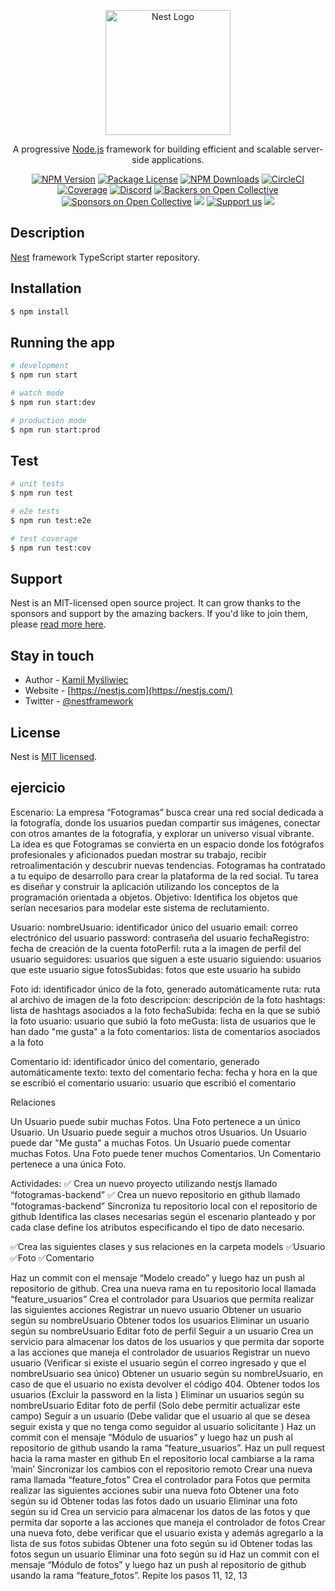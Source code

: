 <p align="center">
  <a href="http://nestjs.com/" target="blank"><img src="https://nestjs.com/img/logo-small.svg" width="200" alt="Nest Logo" /></a>
</p>

[circleci-image]: https://img.shields.io/circleci/build/github/nestjs/nest/master?token=abc123def456
[circleci-url]: https://circleci.com/gh/nestjs/nest

  <p align="center">A progressive <a href="http://nodejs.org" target="_blank">Node.js</a> framework for building efficient and scalable server-side applications.</p>
    <p align="center">
<a href="https://www.npmjs.com/~nestjscore" target="_blank"><img src="https://img.shields.io/npm/v/@nestjs/core.svg" alt="NPM Version" /></a>
<a href="https://www.npmjs.com/~nestjscore" target="_blank"><img src="https://img.shields.io/npm/l/@nestjs/core.svg" alt="Package License" /></a>
<a href="https://www.npmjs.com/~nestjscore" target="_blank"><img src="https://img.shields.io/npm/dm/@nestjs/common.svg" alt="NPM Downloads" /></a>
<a href="https://circleci.com/gh/nestjs/nest" target="_blank"><img src="https://img.shields.io/circleci/build/github/nestjs/nest/master" alt="CircleCI" /></a>
<a href="https://coveralls.io/github/nestjs/nest?branch=master" target="_blank"><img src="https://coveralls.io/repos/github/nestjs/nest/badge.svg?branch=master#9" alt="Coverage" /></a>
<a href="https://discord.gg/G7Qnnhy" target="_blank"><img src="https://img.shields.io/badge/discord-online-brightgreen.svg" alt="Discord"/></a>
<a href="https://opencollective.com/nest#backer" target="_blank"><img src="https://opencollective.com/nest/backers/badge.svg" alt="Backers on Open Collective" /></a>
<a href="https://opencollective.com/nest#sponsor" target="_blank"><img src="https://opencollective.com/nest/sponsors/badge.svg" alt="Sponsors on Open Collective" /></a>
  <a href="https://paypal.me/kamilmysliwiec" target="_blank"><img src="https://img.shields.io/badge/Donate-PayPal-ff3f59.svg"/></a>
    <a href="https://opencollective.com/nest#sponsor"  target="_blank"><img src="https://img.shields.io/badge/Support%20us-Open%20Collective-41B883.svg" alt="Support us"></a>
  <a href="https://twitter.com/nestframework" target="_blank"><img src="https://img.shields.io/twitter/follow/nestframework.svg?style=social&label=Follow"></a>
</p>
  <!--[![Backers on Open Collective](https://opencollective.com/nest/backers/badge.svg)](https://opencollective.com/nest#backer)
  [![Sponsors on Open Collective](https://opencollective.com/nest/sponsors/badge.svg)](https://opencollective.com/nest#sponsor)-->

## Description

[Nest](https://github.com/nestjs/nest) framework TypeScript starter repository.

## Installation

```bash
$ npm install
```

## Running the app

```bash
# development
$ npm run start

# watch mode
$ npm run start:dev

# production mode
$ npm run start:prod
```

## Test

```bash
# unit tests
$ npm run test

# e2e tests
$ npm run test:e2e

# test coverage
$ npm run test:cov
```

## Support

Nest is an MIT-licensed open source project. It can grow thanks to the sponsors and support by the amazing backers. If you'd like to join them, please [read more here](https://docs.nestjs.com/support).

## Stay in touch

- Author - [Kamil Myśliwiec](https://kamilmysliwiec.com)
- Website - [https://nestjs.com](https://nestjs.com/)
- Twitter - [@nestframework](https://twitter.com/nestframework)

## License

Nest is [MIT licensed](LICENSE).


## ejercicio


Escenario:
La empresa “Fotogramas” busca crear una red social dedicada a la fotografía, donde los usuarios puedan compartir sus imágenes, conectar con otros amantes de la fotografía, y explorar un universo visual vibrante. La idea es que Fotogramas se convierta en un espacio donde los fotógrafos profesionales y aficionados puedan mostrar su trabajo, recibir retroalimentación y descubrir nuevas tendencias.
Fotogramas ha contratado a tu equipo de desarrollo para crear la plataforma de la red social. Tu tarea es diseñar y construir la aplicación utilizando los conceptos de la programación orientada a objetos.
Objetivo:
Identifica los objetos que serían necesarios para modelar este sistema de reclutamiento.

Usuario:
nombreUsuario: identificador único del usuario
email: correo electrónico del usuario
password: contraseña del usuario
fechaRegistro: fecha de creación de la cuenta
fotoPerfil: ruta a la imagen de perfil del usuario
seguidores:  usuarios que siguen a este usuario
siguiendo:  usuarios que este usuario sigue
fotosSubidas:  fotos que este usuario ha subido


Foto
id: identificador único de la foto, generado automáticamente
ruta: ruta al archivo de imagen de la foto
descripcion: descripción de la foto
hashtags: lista de hashtags asociados a la foto
fechaSubida: fecha en la que se subió la foto
usuario: usuario que subió la foto
meGusta: lista de usuarios que le han dado "me gusta" a la foto
comentarios: lista de comentarios asociados a la foto

Comentario
id: identificador único del comentario, generado automáticamente
texto: texto del comentario
fecha: fecha y hora en la que se escribió el comentario
usuario: usuario que escribió el comentario


Relaciones

Un Usuario puede subir muchas Fotos.
Una Foto pertenece a un único Usuario.
Un Usuario puede seguir a muchos otros Usuarios.
Un Usuario puede dar "Me gusta" a muchas Fotos.
Un Usuario puede comentar muchas Fotos.
Una Foto puede tener muchos Comentarios.
Un Comentario pertenece a una única Foto.



Actividades:
✅ Crea un nuevo proyecto utilizando nestjs llamado “fotogramas-backend”
✅ Crea un nuevo repositorio en github llamado “fotogramas-backend”
Sincroniza tu repositorio local con el repositorio de github
Identifica las clases necesarias según el escenario planteado y por cada clase define los atributos especificando el tipo de dato necesario.

✅Crea las siguientes clases y sus relaciones en la carpeta models
✅Usuario
✅Foto
✅Comentario

Haz un commit con el mensaje “Modelo creado” y luego haz un push al repositorio de github.
Crea una nueva rama en tu repositorio local llamada “feature_usuarios”
Crea el controlador para Usuarios que permita realizar las siguientes acciones
Registrar un nuevo usuario
Obtener un usuario según su nombreUsuario
Obtener todos los usuarios
Eliminar un usuario según su nombreUsuario
Editar foto de perfil
Seguir a un usuario
Crea un servicio para almacenar los datos de los usuarios y que permita dar soporte a las acciones que maneja el controlador de usuarios
Registrar un nuevo usuario (Verificar si existe el usuario según el correo ingresado y que el nombreUsuario sea único)
Obtener un usuario según su nombreUsuario, en caso de que el usuario no exista devolver el código 404.
Obtener todos los usuarios (Excluir la password en la lista )
Eliminar un usuarios según su nombreUsuario
Editar foto de perfil (Solo debe permitir actualizar este campo)
Seguir a un usuario (Debe validar que el usuario al que se desea seguir exista y que no tenga como seguidor al usuario solicitante )
Haz un commit con el mensaje “Módulo de usuarios” y luego haz un push al repositorio de github usando la rama “feature_usuarios”.
Haz un pull request hacia la rama master en github
En el repositorio local cambiarse a la rama ‘main’
Sincronizar los cambios con el repositorio remoto
Crear una nueva rama llamada “feature_fotos”
 Crea el controlador para Fotos que permita realizar las siguientes acciones
subir una nueva foto
Obtener una foto según su id
Obtener todas las fotos dado un usuario
Eliminar una foto según su id
Crea un servicio para almacenar los datos de las fotos y que permita dar soporte a las acciones que maneja el controlador de fotos
Crear una nueva foto, debe verificar que el usuario exista y además agregarlo a la lista de sus fotos subidas
Obtener una foto según su id
Obtener todas las fotos segun un usuario
Eliminar una foto según su id
Haz un commit con el mensaje “Módulo de fotos” y luego haz un push al repositorio de github usando la rama “feature_fotos”.
Repite los pasos 11, 12, 13
